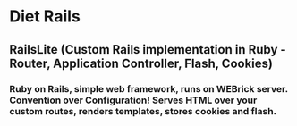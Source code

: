 # Diet Rails
## RailsLite (Custom Rails implementation in Ruby - Router, Application Controller, Flash, Cookies) 
### Ruby on Rails, simple web framework, runs on WEBrick server. Convention over Configuration! Serves HTML over your custom routes, renders templates, stores cookies and flash.
